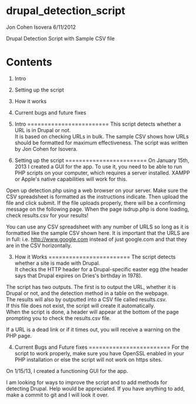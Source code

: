 drupal_detection_script
=======================

Jon Cohen
Isovera
6/11/2012

Drupal Detection Script with Sample CSV file

Contents
=======================

1. Intro
2. Setting up the script
3. How it works
4. Current bugs and future fixes

1. Intro
========================
This script detects whether a URL is in Drupal or not.  
It is based on checking URLs in bulk.  The sample CSV shows how URLs should be formatted for maximum effectiveness.
The script was written by Jon Cohen for Isovera.

2. Setting up the script
========================
On January 15th, 2013 I created a GUI for the app.  To use it, you need to be able to run PHP scripts on your computer, which requires a server installed.  XAMPP or Apple's native capabilities will work for this.

Open up detection.php using a web browser on your server.  Make sure the CSV spreadsheet is formatted as the instructions indicate.  Then upload the file and click submit.  If the file uploads properly, there will be a confirming message on the following page.  When the page isdrup.php is done loading, check results.csv for your results!

You can use any CSV spreadsheet with any number of URLS so long as it is formatted like the sample CSV shown here.  It is important that the URLS are in full:
i.e. http://www.google.com instead of just google.com and that they are in the CSV horizontally.

3. How it Works
========================
The script detects whether a site is made with Drupal.  
It checks the HTTP header for a Drupal-specific easter egg (the header says that Drupal expires on Dries's birthday in 1978).

The script has two outputs.  The first is to output the URL, whether it is Drupal or not, and the detection method in a table on the webpage.  
The results will also by outputted into a CSV file called results.csv.  
If this file does not exist, the script will create it automatically.  
When the script is done, a header will appear at the bottom of the page prompting you to check the results.csv file.

If a URL is a dead link or if it times out, you will receive a warning on the PHP page.

4. Current Bugs and Future fixes
========================
For the script to work properly, make sure you have OpenSSL enabled in your PHP installation or else the script will not work on https sites.

On 1/15/13, I created a functioning GUI for the app.

I am looking for ways to improve the script and to add methods for detecting Drupal.  Help would be appreciated.  If you have anything to add, make a commit to git and I will look it over.